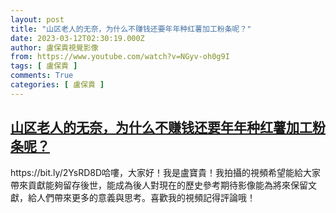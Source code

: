 ```yaml
---
layout: post
title: "山区老人的无奈，为什么不赚钱还要年年种红薯加工粉条呢？"
date: 2023-03-12T02:30:19.000Z
author: 盧保貴視覺影像
from: https://www.youtube.com/watch?v=NGyv-oh0g9I
tags: [ 盧保貴 ]
comments: True
categories: [ 盧保貴 ]
---
```

<!--1678588219000-->
[山区老人的无奈，为什么不赚钱还要年年种红薯加工粉条呢？](https://www.youtube.com/watch?v=NGyv-oh0g9I)
------

<div>
https://bit.ly/2YsRD8D哈嘍，大家好！我是盧寶貴！我拍攝的視頻希望能給大家帶來貢獻能夠留存後世，能成為後人對現在的歷史參考期待影像能為將來保留文獻，給人們帶來更多的意義與思考。喜歡我的視頻記得評論哦！
</div>
